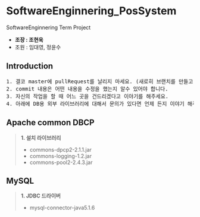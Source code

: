 # SoftwareEnginnering_PosSystem
SoftwareEnginnering Term Project
* **조장 : 조현욱**
* 조원 : 임대영, 정윤수

## Introduction
<pre>1. 결코 master에 pullRequest를 날리지 마세요. (새로히 브랜치를 만들고 작업을 할것)
2. commit 내용은 어떤 내용을 수정을 했는지 알수 있어야 합니다.
3. 자신의 작업을 할 때 어느 곳을 건드리겠다고 이야기를 해주세요.
4. 아래에 DB용 외부 라이브러리에 대해서 문의가 있다면 언제 든지 이야기 해주세요. (전 거의 일어나 있으니......)</pre>

## Apache common DBCP
>**1. 설치 라이브러리** 
>   * commons-dpcp2-2.1.1.jar<br>
>   * commons-logging-1.2.jar<br>
>   * commons-pool2-2.4.3.jar<br> 

## MySQL
> **1. JDBC 드라이버**
>   * mysql-connector-java5.1.6<br>
